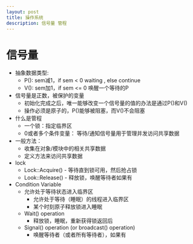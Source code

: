 ```yaml
---
layout: post
title: 操作系统
description: 信号量 管程
---
```

# 信号量
+ 抽象数据类型:
   + P(): sem减1，if sem < 0 waiting , else continue
   + V(): sem加1，if sem <= 0 唤醒一个等待的P
+ 信号量是正数，被保护的变量
   + 初始化完成之后，唯一能够改变一个信号量的值的办法是通过P()和V()
   + 操作必须是原子的，P()能够被阻塞，而V()不会阻塞
+ 什么是管程
   + 一个锁：指定临界区
   + 0或者多个条件变量： 等待/通知信号量用于管理并发访问共享数据
+ 一般方法：
   + 收集在对象/模块中的相关共享数据
   + 定义方法来访问共享数据
+ lock
   + Lock::Acquire() - 等待直到锁可用，然后抢占锁
   + Look::Release() - 释放锁，唤醒等待者如果有
+ Condition Variable 
   + 允许处于等待状态进入临界区
      + 允许处于等待（睡眠）的线程进入临界区
      + 某个时刻原子释放锁进入睡眠
   + Wait() operation 
      + 释放锁，睡眠，重新获得锁返回后
   + Signal() operation (or broadcast() operation)
      + 唤醒等待者（或者所有等待者），如果有

